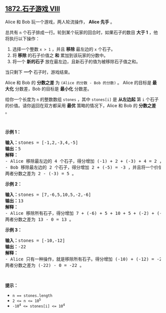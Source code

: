 ## [1872.石子游戏 VIII](https://leetcode.cn/problems/stone-game-viii/)
<p>Alice 和 Bob 玩一个游戏，两人轮流操作， <strong>Alice 先手</strong> 。</p>

<p>总共有 <code>n</code> 个石子排成一行。轮到某个玩家的回合时，如果石子的数目 <strong>大于 1</strong> ，他将执行以下操作：</p>

<ol>
	<li>选择一个整数 <code>x &gt; 1</code> ，并且 <strong>移除</strong> 最左边的 <code>x</code> 个石子。</li>
	<li>将<strong> 移除</strong> 的石子价值之 <strong>和</strong> 累加到该玩家的分数中。</li>
	<li>将一个 <strong>新的石子</strong> 放在最左边，且新石子的值为被移除石子值之和。</li>
</ol>

<p>当只剩下 <strong>一个</strong> 石子时，游戏结束。</p>

<p>Alice 和 Bob 的 <strong>分数之差</strong> 为 <code>(Alice 的分数 - Bob 的分数)</code> 。 Alice 的目标是<strong> 最大化</strong> 分数差，Bob 的目标是 <strong>最小化</strong> 分数差。</p>

<p>给你一个长度为 <code>n</code> 的整数数组 <code>stones</code> ，其中 <code>stones[i]</code> 是 <strong>从左边起</strong> 第 <code>i</code> 个石子的价值。请你返回在双方都采用 <strong>最优</strong> 策略的情况下，Alice 和 Bob 的 <strong>分数之差</strong> 。</p>

<p> </p>

<p><strong>示例 1：</strong></p>

<pre><b>输入：</b>stones = [-1,2,-3,4,-5]
<b>输出：</b>5
<strong>解释：</strong>
- Alice 移除最左边的 4 个石子，得分增加 (-1) + 2 + (-3) + 4 = 2 ，并且将一个价值为 2 的石子放在最左边。stones = [2,-5] 。
- Bob 移除最左边的 2 个石子，得分增加 2 + (-5) = -3 ，并且将一个价值为 -3 的石子放在最左边。stones = [-3] 。
两者分数之差为 2 - (-3) = 5 。
</pre>

<p><strong>示例 2：</strong></p>

<pre><b>输入：</b>stones = [7,-6,5,10,5,-2,-6]
<b>输出：</b>13
<b>解释：</b>
- Alice 移除所有石子，得分增加 7 + (-6) + 5 + 10 + 5 + (-2) + (-6) = 13 ，并且将一个价值为 13 的石子放在最左边。stones = [13] 。
两者分数之差为 13 - 0 = 13 。
</pre>

<p><strong>示例 3：</strong></p>

<pre><b>输入：</b>stones = [-10,-12]
<b>输出：</b>-22
<strong>解释：</strong>
- Alice 只有一种操作，就是移除所有石子。得分增加 (-10) + (-12) = -22 ，并且将一个价值为 -22 的石子放在最左边。stones = [-22] 。
两者分数之差为 (-22) - 0 = -22 。
</pre>

<p> </p>

<p><strong>提示：</strong></p>

<ul>
	<li><code>n == stones.length</code></li>
	<li><code>2 &lt;= n &lt;= 10<sup>5</sup></code></li>
	<li><code>-10<sup>4</sup> &lt;= stones[i] &lt;= 10<sup>4</sup></code></li>
</ul>
